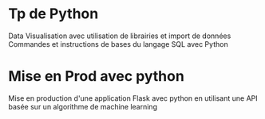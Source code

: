 # Tp de Python
Data Visualisation avec utilisation de librairies et import de données
Commandes et instructions de bases du langage SQL avec Python
# Mise en Prod avec python
Mise en production d'une application Flask avec python en utilisant une API basée sur un algorithme de machine learning

